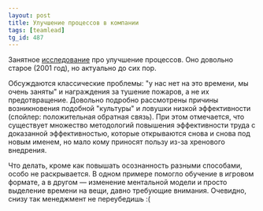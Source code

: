 ```yaml
---
layout: post
title: Улучшение процессов в компании
tags: [teamlead]
tg_id: 487
---
```

Занятное [исследование](https://web.mit.edu/nelsonr/www/Repenning=Sterman_CMR_su01_.pdf) про улучшение процессов. Оно довольно старое (2001 год), но актуально до сих пор.

Обсуждаются классические проблемы: "у нас нет на это времени, мы очень заняты" и награждения за тушение пожаров, а не их предотвращение. Довольно подробно рассмотрены причины возникновения подобной "культуры" и ловушки низкой эффективности (спойлер: положительная обратная связь). При этом отмечается, что существует множество методологий повышения эффективности труда с доказанной эффективностью, которые открываются снова и снова под новым именем, но мало кому приносят пользу из-за хренового внедрения.

Что делать, кроме как повышать осознанность разными способами, особо не раскрывается. В одном примере помогло обучение в игровом формате, а в другом — изменение ментальной модели и просто выделение времени на вещи, давно требующие внимания. Очевидно, снизу так менеджмент не переубедишь :(
